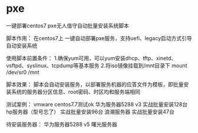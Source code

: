 # pxe
一键部署centos7 pxe无人值守自动批量安装系统脚本

脚本作用：
  在centos7上 一键自动部署pxe服务，支持uefi、legacy启动方式引导自动安装系统
  
使用脚本前置条件：
  1.确保yum可用，可以yum安装dhcp、tftp、xinetd、vsftpd、syslinux、tcpdump等基本服务
  2.将iso镜像挂载到/mnt目录下  mount  /dev/sr0  /mnt
  
 脚本效果：
  脚本会自动安装服务，以部署服务机器的应答文件为模板，即批量安装系统的服务器分区信息、root密码、时区均和服务端相同
  
 测试案例：
  vmware centos7.7测试ok
  华为服务器5288 v3   实战批量安装128台
  hp服务器（型号忘了） 实战批量安装96台
  浪潮服务器          实战批量安装47台
  
  待安装服务器：
  华为服务器5288 v5
  曙光服务器
